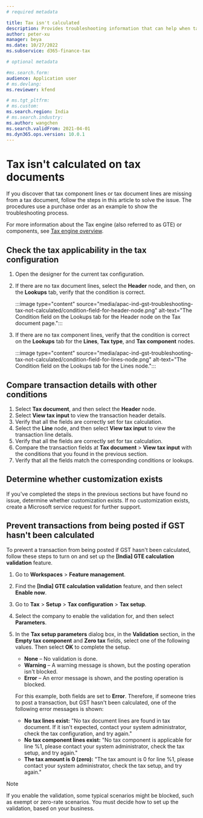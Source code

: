 ```yaml
---
# required metadata

title: Tax isn't calculated
description: Provides troubleshooting information that can help when tax isn't calculated on tax documents.
author: peter-xu
manager: beya
ms.date: 10/27/2022
ms.subservice: d365-finance-tax

# optional metadata

#ms.search.form:
audience: Application user
# ms.devlang: 
ms.reviewer: kfend

# ms.tgt_pltfrm: 
# ms.custom: 
ms.search.region: India
# ms.search.industry: 
ms.author: wangchen
ms.search.validFrom: 2021-04-01
ms.dyn365.ops.version: 10.0.1
---
```


# Tax isn't calculated on tax documents

If you discover that tax component lines or tax document lines are missing from a tax document, follow the steps in this article to solve the issue. The procedures use a purchase order as an example to show the troubleshooting process.

For more information about the Tax engine (also referred to as GTE) or components, see [Tax engine overview](/dynamics365/finance/general-ledger/tax-engine).

## Check the tax applicability in the tax configuration

1. Open the designer for the current tax configuration.
2. If there are no tax document lines, select the **Header** node, and then, on the **Lookups** tab, verify that the condition is correct.

    :::image type="content" source="media/apac-ind-gst-troubleshooting-tax-not-calculated/condition-field-for-header-node.png" alt-text="The Condition field on the Lookups tab for the Header node on the Tax document page.":::

3. If there are no tax component lines, verify that the condition is correct on the **Lookups** tab for the **Lines**, **Tax type**, and **Tax component** nodes.

    :::image type="content" source="media/apac-ind-gst-troubleshooting-tax-not-calculated/condition-field-for-lines-node.png" alt-text="The Condition field on the Lookups tab for the Lines node.":::

## Compare transaction details with other conditions

1. Select **Tax document**, and then select the **Header** node.
2. Select **View tax input** to view the transaction header details.
3. Verify that all the fields are correctly set for tax calculation.
4. Select the **Line** node, and then select **View tax input** to view the transaction line details.
5. Verify that all the fields are correctly set for tax calculation.
6. Compare the transaction fields at **Tax document** \> **View tax input** with the conditions that you found in the previous section.
7. Verify that all the fields match the corresponding conditions or lookups.

## Determine whether customization exists

If you've completed the steps in the previous sections but have found no issue, determine whether customization exists. If no customization exists, create a Microsoft service request for further support.

## Prevent transactions from being posted if GST hasn't been calculated

To prevent a transaction from being posted if GST hasn't been calculated, follow these steps to turn on and set up the **\[India\] GTE calculation validation** feature.

1. Go to **Workspaces** \> **Feature management**.
2. Find the **\[India\] GTE calculation validation** feature, and then select **Enable now**.
3. Go to **Tax** \> **Setup** \> **Tax configuration** \> **Tax setup**.
4. Select the company to enable the validation for, and then select **Parameters**.
5. In the **Tax setup parameters** dialog box, in the **Validation** section, in the **Empty tax component** and **Zero tax** fields, select one of the following values. Then select **OK** to complete the setup.

    - **None** – No validation is done.
    - **Warning** – A warning message is shown, but the posting operation isn't blocked.
    - **Error** – An error message is shown, and the posting operation is blocked.

    For this example, both fields are set to **Error**. Therefore, if someone tries to post a transaction, but GST hasn't been calculated, one of the following error messages is shown:

    - **No tax lines exist:** "No tax document lines are found in tax document. If it isn't expected, contact your system administrator, check the tax configuration, and try again."
    - **No tax component lines exist:** "No tax component is applicable for line %1, please contact your system administrator, check the tax setup, and try again."
    - **The tax amount is 0 (zero):** "The tax amount is 0 for line %1, please contact your system administrator, check the tax setup, and try again."

> [!NOTE]
> If you enable the validation, some typical scenarios might be blocked, such as exempt or zero-rate scenarios. You must decide how to set up the validation, based on your business.
